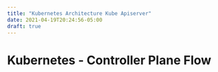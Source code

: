 ```yaml
---
title: "Kubernetes Architecture Kube Apiserver"
date: 2021-04-19T20:24:56-05:00
draft: true
---
```


# Kubernetes - Controller Plane Flow

